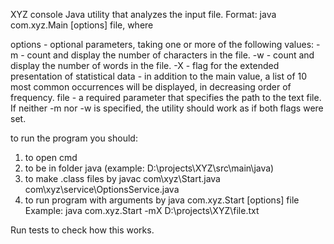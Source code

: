 XYZ console Java utility that analyzes the input file. 
Format:
java com.xyz.Main [options] file, where

options - optional parameters, taking one or more of the following values:
-m - count and display the number of characters in the file.
-w - count and display the number of words in the file.
-X - flag for the extended presentation of statistical data - in addition to the main value, a list of 10 most common occurrences will be displayed, in decreasing order of frequency.
file - a required parameter that specifies the path to the text file.
If neither -m nor -w is specified, the utility should work as if both flags were set.


to run the program you should:
1. to open cmd 
2. to be in folder java (example: D:\projects\XYZ\src\main\java)
3. to make .class files by javac com\xyz\Start.java com\xyz\service\OptionsService.java
4. to run program with arguments by java com.xyz.Start [options] file
 Example: java com.xyz.Start -mX D:\projects\XYZ\file.txt
 
 Run tests to check how this works.
